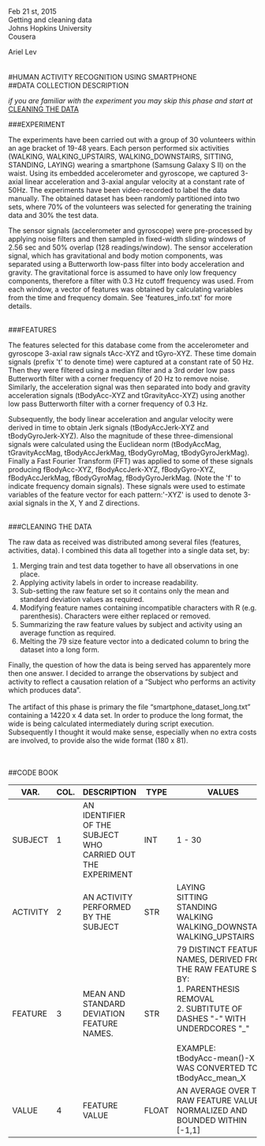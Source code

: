 Feb 21 st, 2015  
Getting and cleaning data   
Johns Hopkins University   
Cousera

Ariel Lev
<br/>
<br/>
<br/>
#HUMAN ACTIVITY RECOGNITION USING SMARTPHONE
<br/>
##DATA COLLECTION DESCRIPTION
<br/>

  _if you are familiar with the experiment you may skip this phase and start at_ [CLEANING THE DATA](https://github.com/ariellev/GettingAndCleaningData/blob/master/CodeBook.md#cleaning-the-data)
<br/>

###EXPERIMENT

The experiments have been carried out with a group of 30 volunteers within an age bracket of 19-48 years. 
Each person performed six activities (WALKING, WALKING_UPSTAIRS, WALKING_DOWNSTAIRS, SITTING, STANDING, LAYING) 
wearing a smartphone (Samsung Galaxy S II) on the waist. Using its embedded accelerometer and gyroscope, 
we captured 3-axial linear acceleration and 3-axial angular velocity at a constant rate of 50Hz. 
The experiments have been video-recorded to label the data manually. 
The obtained dataset has been randomly partitioned into two sets, where 70% of the volunteers was selected for 
generating the training data and 30% the test data.

The sensor signals (accelerometer and gyroscope) were pre-processed by applying noise filters and then sampled in 
fixed-width sliding windows of 2.56 sec and 50% overlap (128 readings/window). 
The sensor acceleration signal, which has gravitational and body motion components, 
was separated using a Butterworth low-pass filter into body acceleration and gravity. 
The gravitational force is assumed to have only low frequency components, therefore a filter with 0.3 Hz cutoff frequency 
was used. From each window, a vector of features was obtained by calculating variables from the time and frequency domain. 
See 'features_info.txt' for more details.

<br/>
###FEATURES

The features selected for this database come from the accelerometer and gyroscope 3-axial raw signals tAcc-XYZ and tGyro-XYZ. 
These time domain signals (prefix 't' to denote time) were captured at a constant rate of 50 Hz. 
Then they were filtered using a median filter and a 3rd order low pass Butterworth filter with a corner frequency 
of 20 Hz to remove noise. Similarly, the acceleration signal was then separated into body and gravity acceleration 
signals (tBodyAcc-XYZ and tGravityAcc-XYZ) using another low pass Butterworth filter with a corner frequency of 0.3 Hz.

Subsequently, the body linear acceleration and angular velocity were derived in time to obtain Jerk signals 
(tBodyAccJerk-XYZ and tBodyGyroJerk-XYZ). Also the magnitude of these three-dimensional signals were 
calculated using the Euclidean norm (tBodyAccMag, tGravityAccMag, tBodyAccJerkMag, tBodyGyroMag, tBodyGyroJerkMag).
Finally a Fast Fourier Transform (FFT) was applied to some of these signals producing fBodyAcc-XYZ, 
fBodyAccJerk-XYZ, fBodyGyro-XYZ, fBodyAccJerkMag, fBodyGyroMag, fBodyGyroJerkMag. (Note the 'f' to 
indicate frequency domain signals).
These signals were used to estimate variables of the feature vector for each pattern:'-XYZ' 
is used to denote 3-axial signals in the X, Y and Z directions.

<br/>
###CLEANING THE DATA

The raw data as received was distributed among several files (features, activities, data). I combined this data all together into a single data set, by: 

1.	Merging train and test data together to have all observations in one place.
2.	Applying activity labels in order to increase readability.
3.	Sub-setting the raw feature set so it contains only the mean and standard deviation values as required. 
4.	Modifying feature names containing incompatible characters with R (e.g. parenthesis). Characters were either replaced or removed. 
5.	Summarizing the raw feature values by subject and activity using an average function as required.
6.	Melting the 79 size feature vector into a dedicated column to bring the dataset into a long form.

Finally, the question of how the data is being served has apparentely more then one answer. I decided to arrange the observations by subject and activity to reflect a causation relation of a “Subject who performs an activity which produces data”. 
<br/>
<br/>
The artifact of this phase is primary the file “smartphone_dataset_long.txt” containing a 14220 x 4 data set. In order to produce the long format, the wide is being calculated intermediately during script execution. Subsequently I thought it would make sense, especially when no extra costs are involved, to provide also the wide format (180 x 81). 

<br/>
<br/>
##CODE BOOK
<br/>

| VAR.      |  COL. | DESCRIPTION                                                   | TYPE  | VALUES  |
|---        |---    |---                                                            |---    |---      |
|  SUBJECT  |   1   | AN IDENTIFIER OF THE SUBJECT WHO CARRIED OUT THE EXPERIMENT   | INT   | 1 - 30  |
|  ACTIVITY |   2   | AN ACTIVITY PERFORMED BY THE SUBJECT                          | STR   | LAYING <br/> SITTING<br/> STANDING<br/> WALKING<br/> WALKING_DOWNSTAIRS<br/> WALKING_UPSTAIRS|
|  FEATURE  |   3   | MEAN AND STANDARD DEVIATION FEATURE NAMES.                    | STR   | 79 DISTINCT FEATURE NAMES, DERIVED FROM THE RAW FEATURE SET BY:   <br/> 1. PARENTHESIS REMOVAL <br/> 2. SUBTITUTE OF DASHES "-" WITH UNDERDCORES "_"  <br/> <br/> EXAMPLE: <br/>tBodyAcc-mean()-X <br/>WAS CONVERTED TO <br/>tBodyAcc_mean_X| |
|  VALUE    |   4   | FEATURE VALUE                                                 | FLOAT | AN AVERAGE OVER THE RAW FEATURE VALUES, NORMALIZED AND BOUNDED WITHIN [-1,1]        |
